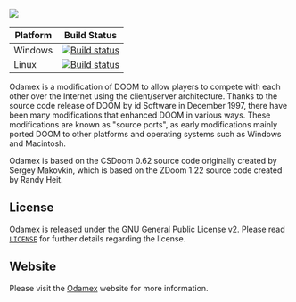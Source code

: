 ![](https://github.com/odamex/odamex/blob/master/media/icon_odamex_128.png?raw=true)

Platform | Build Status
-------- | ------------
Windows  | [![Build status](https://ci.appveyor.com/api/projects/status/qvpmneg0mbuedla4/branch/development?svg=true)](https://ci.appveyor.com/project/odamex/odamex/branch/development)
Linux    | [![Build status](https://travis-ci.org/odamex/odamex.svg?branch=development)](https://travis-ci.org/github/odamex/odamex)

Odamex is a modification of DOOM to allow players to compete with each other over the Internet using the client/server architecture. Thanks to the source code release of DOOM by id Software in December 1997, there have been many modifications that enhanced DOOM in various ways. These modifications are known as "source ports", as early modifications mainly ported DOOM to other platforms and operating systems such as Windows and Macintosh.

Odamex is based on the CSDoom 0.62 source code originally created by Sergey Makovkin, which is based on the ZDoom 1.22 source code created by Randy Heit.

## License
Odamex is released under the GNU General Public License v2. Please read [`LICENSE`](LICENSE) for further details regarding the license.

## Website
Please visit the [Odamex](https://odamex.net) website for more information.
